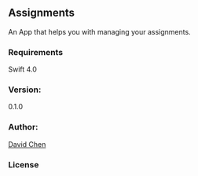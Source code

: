 ## Assignments
An App that helps you with managing your assignments. 

### Requirements
Swift 4.0

### Version:
0.1.0

### Author:
[David Chen][1]

### License


[1]:	http://cwsoft.cc
